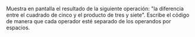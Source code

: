 Muestra en pantalla el resultado de la siguiente operación: "la diferencia entre el cuadrado de cinco y el producto de tres y siete". Escribe el código de manera que cada operador esté separado de los operandos por espacios.
